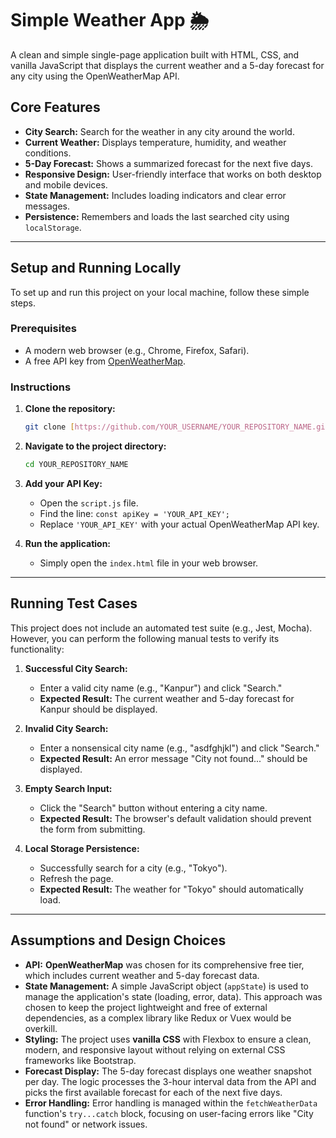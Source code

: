 # Simple Weather App 🌦️

A clean and simple single-page application built with HTML, CSS, and vanilla JavaScript that displays the current weather and a 5-day forecast for any city using the OpenWeatherMap API.

## Core Features

* **City Search:** Search for the weather in any city around the world.
* **Current Weather:** Displays temperature, humidity, and weather conditions.
* **5-Day Forecast:** Shows a summarized forecast for the next five days.
* **Responsive Design:** User-friendly interface that works on both desktop and mobile devices.
* **State Management:** Includes loading indicators and clear error messages.
* **Persistence:** Remembers and loads the last searched city using `localStorage`.

---

## Setup and Running Locally

To set up and run this project on your local machine, follow these simple steps.

### Prerequisites

* A modern web browser (e.g., Chrome, Firefox, Safari).
* A free API key from [OpenWeatherMap](https://openweathermap.org/api).

### Instructions

1.  **Clone the repository:**
    ```bash
    git clone [https://github.com/YOUR_USERNAME/YOUR_REPOSITORY_NAME.git](https://github.com/YOUR_USERNAME/YOUR_REPOSITORY_NAME.git)
    ```

2.  **Navigate to the project directory:**
    ```bash
    cd YOUR_REPOSITORY_NAME
    ```

3.  **Add your API Key:**
    * Open the `script.js` file.
    * Find the line: `const apiKey = 'YOUR_API_KEY';`
    * Replace `'YOUR_API_KEY'` with your actual OpenWeatherMap API key.

4.  **Run the application:**
    * Simply open the `index.html` file in your web browser.

---

## Running Test Cases

This project does not include an automated test suite (e.g., Jest, Mocha). However, you can perform the following manual tests to verify its functionality:

1.  **Successful City Search:**
    * Enter a valid city name (e.g., "Kanpur") and click "Search."
    * **Expected Result:** The current weather and 5-day forecast for Kanpur should be displayed.

2.  **Invalid City Search:**
    * Enter a nonsensical city name (e.g., "asdfghjkl") and click "Search."
    * **Expected Result:** An error message "City not found..." should be displayed.

3.  **Empty Search Input:**
    * Click the "Search" button without entering a city name.
    * **Expected Result:** The browser's default validation should prevent the form from submitting.

4.  **Local Storage Persistence:**
    * Successfully search for a city (e.g., "Tokyo").
    * Refresh the page.
    * **Expected Result:** The weather for "Tokyo" should automatically load.

---

## Assumptions and Design Choices

* **API:** **OpenWeatherMap** was chosen for its comprehensive free tier, which includes current weather and 5-day forecast data.
* **State Management:** A simple JavaScript object (`appState`) is used to manage the application's state (loading, error, data). This approach was chosen to keep the project lightweight and free of external dependencies, as a complex library like Redux or Vuex would be overkill.
* **Styling:** The project uses **vanilla CSS** with Flexbox to ensure a clean, modern, and responsive layout without relying on external CSS frameworks like Bootstrap.
* **Forecast Display:** The 5-day forecast displays one weather snapshot per day. The logic processes the 3-hour interval data from the API and picks the first available forecast for each of the next five days.
* **Error Handling:** Error handling is managed within the `fetchWeatherData` function's `try...catch` block, focusing on user-facing errors like "City not found" or network issues.